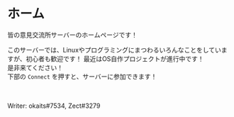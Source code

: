 # ホーム
皆の意見交流所サーバーのホームページです！  

このサーバーでは、Linuxやプログラミングにまつわるいろんなことをしていますが、初心者も歓迎です！
最近はOS自作プロジェクトが進行中です！  
是非来てください！  
下部の `Connect` を押すと、サーバーに参加できます！
<script type="text/javascript" src="https://discord.deliriousdrunkards.com/discord.min.js"></script>
<script type="text/javascript">
    discordWidget.init({
        serverId: '847449592660230159',
        title: '皆の意見交流所',
        join: true,
        alphabetical: false,
        theme: 'dark',
        hideChannels: ['イベント開催所', 'Classic Piano', 'J-POP Piano'],
        showAllUsers: true,
        allUsersDefaultState: true
    });
    discordWidget.render();
</script>
<div class="discord-widget"></div>

<br><br>
Writer: okaits#7534, Zect#3279
